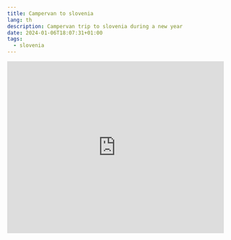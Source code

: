 ```yaml
---
title: Campervan to slovenia
lang: th
description: Campervan trip to slovenia during a new year
date: 2024-01-06T18:07:31+01:00
tags:
  - slovenia
---
```


<iframe width='100%' height='400px' src="https://api.mapbox.com/styles/v1/llun/clr28o0h701b401pj612xbol0.html?title=false&access_token=pk.eyJ1IjoibGx1biIsImEiOiJja2FqN2k2djIwNDU5MnlvNjR4YXRrMzFsIn0.Oir7SYHkVKBlgbPHldtRGQ&zoomwheel=false#6.03/49.274/9.834" title="New year 2024 trip" style="border:none;"></iframe>
